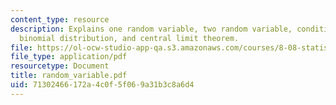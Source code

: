 ```yaml
---
content_type: resource
description: Explains one random variable, two random variable, conditional randomness,
  binomial distribution, and central limit theorem.
file: https://ol-ocw-studio-app-qa.s3.amazonaws.com/courses/8-08-statistical-physics-ii-spring-2005/71302466172a4c0f5f069a31b3c8a6d4_random_variable.pdf
file_type: application/pdf
resourcetype: Document
title: random_variable.pdf
uid: 71302466-172a-4c0f-5f06-9a31b3c8a6d4
---
```

